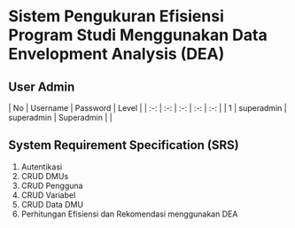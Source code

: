 # Sistem Pengukuran Efisiensi Program Studi Menggunakan Data Envelopment Analysis (DEA)

## User Admin
| No | Username | Password | Level |
| :-: | :-: | :-: | :-: | :-: |
| 1 | superadmin    | superadmin | Superadmin | |

## System Requirement Specification (SRS)
1. Autentikasi
2. CRUD DMUs
3. CRUD Pengguna
4. CRUD Variabel
5. CRUD Data DMU
6. Perhitungan Efisiensi dan Rekomendasi menggunakan DEA
